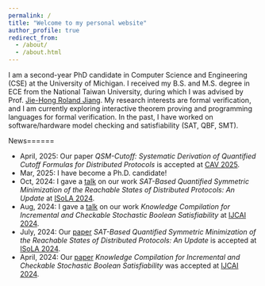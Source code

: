 ```yaml
---
permalink: /
title: "Welcome to my personal website"
author_profile: true
redirect_from: 
  - /about/
  - /about.html
---
```

I am a second-year PhD candidate in Computer Science and Engineering (CSE) at the University of Michigan.
I received my B.S. and M.S. degree in ECE from the National Taiwan University, 
during which I was advised by Prof. [Jie-Hong Roland Jiang](http://cc.ee.ntu.edu.tw/~jhjiang/).
My research interests are formal verification,
and I am currently exploring interactive theorem proving and programming languages for formal verification.
In the past, I have worked on software/hardware model checking and satisfiability (SAT, QBF, SMT).


News======
- April, 2025: Our paper *QSM-Cutoff: Systematic Derivation of Quantified Cutoff Formulas for Distributed Protocols* is accepted at [CAV 2025](https://conferences.i-cav.org/2025/).
- Mar, 2025: I have become a Ph.D. candidate!
- Oct, 2024: I gave a [talk](files/scaveri_2024_slides.pdf) on our work *SAT-Based Quantified Symmetric Minimization of the Reachable States of Distributed Protocols: An Update* at [ISoLA 2024](https://2024-isola.isola-conference.org/#).
- Aug, 2024: I gave a [talk](files/KC_SSAT_slides.pdf) on our work *Knowledge Compilation for Incremental and Checkable Stochastic Boolean Satisfiability* at [IJCAI 2024](https://ijcai24.org).
- July, 2024: Our [paper](https://doi.org/10.1007/978-3-031-75380-0_21) *SAT-Based Quantified Symmetric Minimization of the Reachable States of Distributed Protocols: An Update* is accepted at [ISoLA 2024](https://2024-isola.isola-conference.org/#).
- April, 2024: Our [paper](https://doi.org/10.24963/ijcai.2024/206) *Knowledge Compilation for Incremental and Checkable Stochastic Boolean Satisfiability* was accepted at [IJCAI 2024](https://ijcai24.org).  

